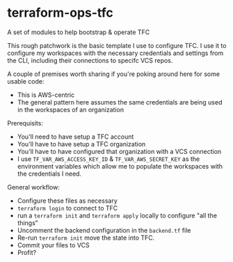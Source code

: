 # terraform-ops-tfc
A set of modules to help bootstrap &amp; operate TFC

This rough patchwork is the basic template I use to configure TFC. I use it to configure my workspaces with the necessary credentials and settings from the CLI, including their connections to specifc VCS repos.

A couple of premises worth sharing if you're poking around here for some usable code:
- This is AWS-centric
- The general pattern here assumes the same credentials are being used in the workspaces of an organization

Prerequisits:
- You'll need to have setup a TFC account
- You'll have to have setup a TFC organization
- You'll have to have configured that organization with a VCS connection
- I use `TF_VAR_AWS_ACCESS_KEY_ID` & `TF_VAR_AWS_SECRET_KEY` as the environment variables which allow me to populate the workspaces with the credentials I need.

General workflow:
- Configure these files as necessary
- `terraform login` to connect to TFC
- run a `terraform init` and `terraform apply` locally to configure "all the things"
- Uncomment the backend configuration in the `backend.tf` file
- Re-run `terraform init` move the state into TFC.
- Commit your files to VCS
- Profit?
